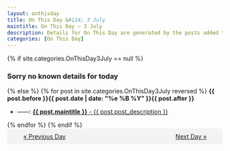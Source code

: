 ```yaml
---
layout: onthisday
title: On This Day &#124; 3 July
maintitle: On This Day — 3 July
description: Details for On This Day are generated by the posts added to the website so the content is subject to changes/updates over time.
categories: [On This Day]
---
```


{% if site.categories.OnThisDay3July == null %}
<h3>Sorry no known details for today</h3>
{% else %}
{% for post in site.categories.OnThisDay3July reversed %}
<strong>{{ post.before }}{{ post.date | date: "%e %B %Y" }}{{ post.after }}</strong>
<ul>
<li> ——: <a class="{{ post.class }}" href="{{ post.url }}"><strong>{{ post.maintitle }}</strong> - {{ post.post_description }}</a></li>
</ul>
{% endfor %}
{% endif %}

<div style="background-color: #f3f3f3; padding: 10px; border-radius: 5px; text-align: center; display: flex; justify-content: space-evenly;">
<a href="/onthisday/07/07-02">« Previous Day</a>
<span style="visibility:hidden;">[ Visit Leap Year February 29 ]</span>
<a href="/onthisday/07/07-04">Next Day »</a>
</div>
